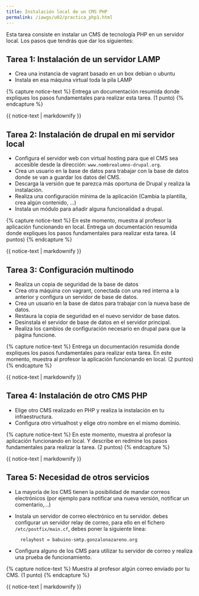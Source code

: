 ```yaml
---
title: Instalación local de un CMS PHP 
permalink: /iawgs/u02/practica_php1.html
---
```


Esta tarea consiste en instalar un CMS de tecnología PHP en un servidor local. Los pasos que tendrás que dar los siguientes:

## Tarea 1: Instalación de un servidor LAMP

* Crea una instancia de vagrant basado en un box debian o ubuntu
* Instala en esa máquina virtual toda la pila LAMP

{% capture notice-text %}
Entrega un documentación resumida donde expliques los pasos fundamentales para realizar esta tarea. (1 punto)
{% endcapture %}<div class="notice--info">{{ notice-text | markdownify }}</div>

## Tarea 2: Instalación de drupal en mi servidor local

* Configura el servidor web con virtual hosting para que el CMS sea accesible desde la dirección: `www.nombrealumno-drupal.org`.
* Crea un usuario en la base de datos para trabajar con la base de datos donde se van a guardar los datos del CMS.
* Descarga la versión que te parezca más oportuna de Drupal y realiza la instalación.
* Realiza una configuración mínima de la aplicación (Cambia la plantilla, crea algún contenido, ...)
* Instala un módulo para añadir alguna funcionalidad a drupal.

{% capture notice-text %}
En este momento, muestra al profesor la aplicación funcionando en local. Entrega un documentación resumida donde expliques los pasos fundamentales para realizar esta tarea. (4 puntos)
{% endcapture %}<div class="notice--info">{{ notice-text | markdownify }}</div>

## Tarea 3: Configuración multinodo

* Realiza un copia de seguridad de la base de datos
* Crea otra máquina con vagrant, conectada con una red interna a la anterior y configura un servidor de base de datos.
* Crea un usuario en la base de datos para trabajar con la nueva base de datos.
* Restaura la copia de seguridad en el nuevo servidor de base datos.
* Desinstala el servidor de base de datos en el servidor principal.
* Realiza los cambios de configuración necesario en drupal para que la página funcione.

{% capture notice-text %}
Entrega un documentación resumida donde expliques los pasos fundamentales para realizar esta tarea.
	En este momento, muestra al profesor la aplicación funcionando en local. (2 puntos)
{% endcapture %}<div class="notice--info">{{ notice-text | markdownify }}</div>

## Tarea 4: Instalación de otro CMS PHP

* Elige otro CMS realizado en PHP y realiza la instalación en tu infraestructura.
* Configura otro virtualhost y elige otro nombre en el mismo dominio.

{% capture notice-text %}
En este momento, muestra al profesor la aplicación funcionando en local. Y describe en redmine los pasos fundamentales para realizar la tarea. (2 puntos)
{% endcapture %}<div class="notice--info">{{ notice-text | markdownify }}</div>

## Tarea 5: Necesidad de otros servicios

* La mayoría de los CMS tienen la posibilidad de mandar correos electrónicos (por ejemplo para notificar una nueva versión, notificar un comentario,...)
* Instala un servidor de correo electrónico en tu servidor. debes configurar un servidor relay de correo, para ello en el fichero `/etc/postfix/main.cf`, debes poner la siguiente línea:

		relayhost = babuino-smtp.gonzalonazareno.org

* Configura alguno de los CMS para utilizar tu servidor de correo y realiza una prueba de funcionamiento.

{% capture notice-text %}
Muestra al profesor algún correo enviado por tu CMS. (1 punto)
{% endcapture %}<div class="notice--info">{{ notice-text | markdownify }}</div>

